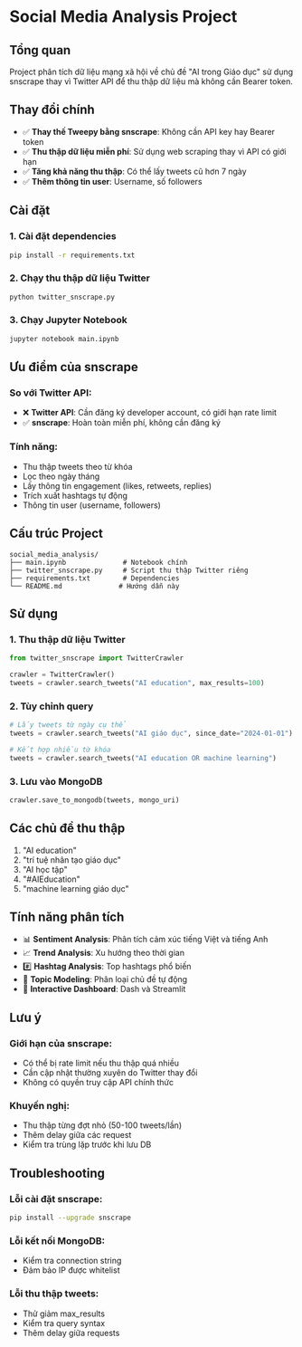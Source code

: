 # Social Media Analysis Project

## Tổng quan
Project phân tích dữ liệu mạng xã hội về chủ đề "AI trong Giáo dục" sử dụng snscrape thay vì Twitter API để thu thập dữ liệu mà không cần Bearer token.

## Thay đổi chính
- ✅ **Thay thế Tweepy bằng snscrape**: Không cần API key hay Bearer token
- ✅ **Thu thập dữ liệu miễn phí**: Sử dụng web scraping thay vì API có giới hạn
- ✅ **Tăng khả năng thu thập**: Có thể lấy tweets cũ hơn 7 ngày
- ✅ **Thêm thông tin user**: Username, số followers

## Cài đặt

### 1. Cài đặt dependencies
```bash
pip install -r requirements.txt
```

### 2. Chạy thu thập dữ liệu Twitter
```bash
python twitter_snscrape.py
```

### 3. Chạy Jupyter Notebook
```bash
jupyter notebook main.ipynb
```

## Ưu điểm của snscrape

### So với Twitter API:
- ❌ **Twitter API**: Cần đăng ký developer account, có giới hạn rate limit
- ✅ **snscrape**: Hoàn toàn miễn phí, không cần đăng ký

### Tính năng:
- Thu thập tweets theo từ khóa
- Lọc theo ngày tháng
- Lấy thông tin engagement (likes, retweets, replies)
- Trích xuất hashtags tự động
- Thông tin user (username, followers)

## Cấu trúc Project

```
social_media_analysis/
├── main.ipynb              # Notebook chính
├── twitter_snscrape.py     # Script thu thập Twitter riêng
├── requirements.txt        # Dependencies
└── README.md              # Hướng dẫn này
```

## Sử dụng

### 1. Thu thập dữ liệu Twitter
```python
from twitter_snscrape import TwitterCrawler

crawler = TwitterCrawler()
tweets = crawler.search_tweets("AI education", max_results=100)
```

### 2. Tùy chỉnh query
```python
# Lấy tweets từ ngày cụ thể
tweets = crawler.search_tweets("AI giáo dục", since_date="2024-01-01")

# Kết hợp nhiều từ khóa
tweets = crawler.search_tweets("AI education OR machine learning")
```

### 3. Lưu vào MongoDB
```python
crawler.save_to_mongodb(tweets, mongo_uri)
```

## Các chủ đề thu thập

1. "AI education"
2. "trí tuệ nhân tạo giáo dục"
3. "AI học tập"
4. "#AIEducation"
5. "machine learning giáo dục"

## Tính năng phân tích

- 📊 **Sentiment Analysis**: Phân tích cảm xúc tiếng Việt và tiếng Anh
- 📈 **Trend Analysis**: Xu hướng theo thời gian
- #️⃣ **Hashtag Analysis**: Top hashtags phổ biến
- 🎯 **Topic Modeling**: Phân loại chủ đề tự động
- 📱 **Interactive Dashboard**: Dash và Streamlit

## Lưu ý

### Giới hạn của snscrape:
- Có thể bị rate limit nếu thu thập quá nhiều
- Cần cập nhật thường xuyên do Twitter thay đổi
- Không có quyền truy cập API chính thức

### Khuyến nghị:
- Thu thập từng đợt nhỏ (50-100 tweets/lần)
- Thêm delay giữa các request
- Kiểm tra trùng lặp trước khi lưu DB

## Troubleshooting

### Lỗi cài đặt snscrape:
```bash
pip install --upgrade snscrape
```

### Lỗi kết nối MongoDB:
- Kiểm tra connection string
- Đảm bảo IP được whitelist

### Lỗi thu thập tweets:
- Thử giảm max_results
- Kiểm tra query syntax
- Thêm delay giữa requests